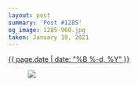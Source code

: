 ```yaml
---
layout: post
summary: 'Post #1285'
og_image: 1285-960.jpg
taken: January 19, 2021
---
```


<div class="post">
 <time>
  <a href="/1285">
   {{ page.date | date: "%B %-d, %Y" }}
  </a>
 </time>
 <a href="/1285">
  <figure data-taken="1/19/2021">
   <img sizes="(min-width: 700px) 50vw, calc(100vw - 2rem)" src="{{ site.assets_url }}/1285-480.jpg" srcset="{{ site.assets_url }}/1285-240.jpg 240w, {{ site.assets_url }}/1285-480.jpg 480w, {{ site.assets_url }}/1285-720.jpg 720w, {{ site.assets_url }}/1285-960.jpg 960w"/>
  </figure>
 </a>
</div>
